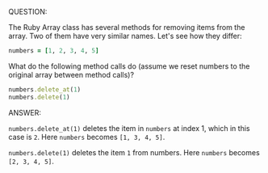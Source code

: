 QUESTION:

The Ruby Array class has several methods for removing items from the array. Two of them have very similar names.
Let's see how they differ:

```ruby
numbers = [1, 2, 3, 4, 5]
```

What do the following method calls do (assume we reset numbers to the original array between method calls)?

```ruby
numbers.delete_at(1)
numbers.delete(1)
```


ANSWER:

`numbers.delete_at(1)` deletes the item in `numbers` at index 1, which in this case is `2`.
Here `numbers` becomes `[1, 3, 4, 5]`.

`numbers.delete(1)` deletes the item `1` from numbers.
Here `numbers` becomes `[2, 3, 4, 5]`.
